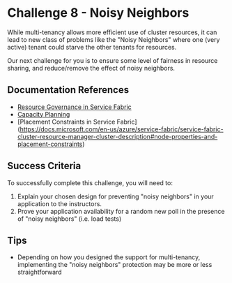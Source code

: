 # Challenge 8 - Noisy Neighbors

While multi-tenancy allows more efficient use of cluster resources, it can lead to new class of problems like the "Noisy Neighbors" where one (very active) tenant could  starve the other tenants for resources.

Our next challenge for you is to ensure some level of fairness in resource sharing, and reduce/remove the effect of noisy neighbors. 

## Documentation References

- [Resource Governance in Service Fabric](https://docs.microsoft.com/en-us/azure/service-fabric/service-fabric-resource-governance)
- [Capacity Planning](https://docs.microsoft.com/en-us/azure/service-fabric/service-fabric-cluster-capacity)
- [Placement Constraints in Service Fabric] (https://docs.microsoft.com/en-us/azure/service-fabric/service-fabric-cluster-resource-manager-cluster-description#node-properties-and-placement-constraints)

## Success Criteria

To successfully complete this challenge, you will need to:
1) Explain your chosen design for preventing "noisy neighbors" in your application to the instructors. 
2) Prove your application availability for a random new poll in the presence of "noisy neighbors" (i.e. load tests)

## Tips

- Depending on how you designed the support for multi-tenancy, implementing the "noisy neighbors" protection may be more or less straightforward
